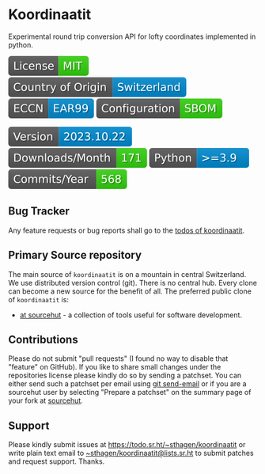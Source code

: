 # Koordinaatit

Experimental round trip conversion API for lofty coordinates implemented in python.

[![license](badges/license-spdx-mit.svg)](https://git.sr.ht/~sthagen/koordinaatit/tree/default/item/LICENSE)
[![Country of Origin](badges/country-of-origin-name-switzerland-neutral.svg)](https://git.sr.ht/~sthagen/koordinaatit/tree/default/item/COUNTRY-OF-ORIGIN)
[![Export Classification Control Number (ECCN)](badges/export-control-classification-number_eccn-ear99-neutral.svg)](https://git.sr.ht/~sthagen/koordinaatit/tree/default/item/EXPORT-CONTROL-CLASSIFICATION-NUMBER)
[![Configuration](badges/configuration-sbom.svg)](third-party/index.html)

[![Version](badges/latest-release.svg)](https://pypi.python.org/pypi/koordinaatit/)
[![Downloads](badges/downloads-per-month.svg)](https://pepy.tech/project/koordinaatit)
[![Python](badges/python-versions.svg)](https://pypi.python.org/pypi/koordinaatit/)
[![Maintenance Status](badges/commits-per-year.svg)](https://git.sr.ht/~sthagen/koordinaatit/log)

## Bug Tracker

Any feature requests or bug reports shall go to the [todos of koordinaatit](https://todo.sr.ht/~sthagen/koordinaatit).

## Primary Source repository

The main source of `koordinaatit` is on a mountain in central Switzerland.
We use distributed version control (git).
There is no central hub.
Every clone can become a new source for the benefit of all.
The preferred public clone of `koordinaatit` is:

* [at sourcehut](https://git.sr.ht/~sthagen/koordinaatit) - a collection of tools useful for software development.

## Contributions

Please do not submit "pull requests" (I found no way to disable that "feature" on GitHub).
If you like to share small changes under the repositories license please kindly do so by sending a patchset.
You can either send such a patchset per email using [git send-email](https://git-send-email.io) or 
if you are a sourcehut user by selecting "Prepare a patchset" on the summary page of your fork at [sourcehut](https://git.sr.ht/).

## Support

Please kindly submit issues at <https://todo.sr.ht/~sthagen/koordinaatit> or write plain text email to <~sthagen/koordinaatit@lists.sr.ht> to submit patches and request support. Thanks.
